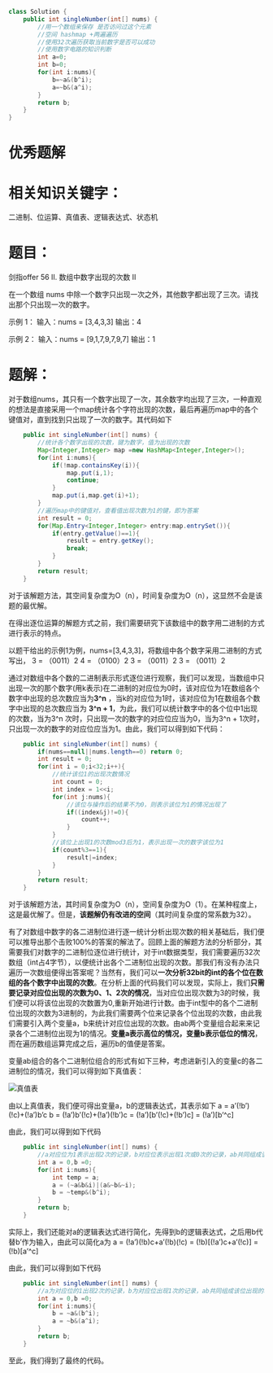 ```java
class Solution {
    public int singleNumber(int[] nums) {
        //用一个数组来保存 是否访问过这个元素
        //空间 hashmap +两遍遍历
        //使用32次遍历获取当前数字是否可以成功
        //使用数字电路的知识判断
        int a=0;
        int b=0;
        for(int i:nums){
            b=~a&(b^i);
            a=~b&(a^i);
        }
        return b;
    }
}
```





# 优秀题解

# 相关知识关键字：

二进制、位运算、真值表、逻辑表达式、状态机

# 题目：

剑指offer 56 II. 数组中数字出现的次数 II

在一个数组 nums 中除一个数字只出现一次之外，其他数字都出现了三次。请找出那个只出现一次的数字。

示例 1：
输入：nums = [3,4,3,3]
输出：4

示例 2：
输入：nums = [9,1,7,9,7,9,7]
输出：1

# 题解：

对于数组nums，其只有一个数字出现了一次，其余数字均出现了三次，一种直观的想法是直接采用一个map统计各个字符出现的次数，最后再遍历map中的各个键值对，直到找到只出现了一次的数字。其代码如下

```java
    public int singleNumber(int[] nums) {
        //统计各个数字出现的次数，键为数字，值为出现的次数
        Map<Integer,Integer> map =new HashMap<Integer,Integer>();
        for(int i:nums){
            if(!map.containsKey(i)){
                map.put(i,1);
                continue;
            }
            map.put(i,map.get(i)+1);
        }
        //遍历map中的键值对，查看值出现次数为1的键，即为答案
        int result = 0;
        for(Map.Entry<Integer,Integer> entry:map.entrySet()){
            if(entry.getValue()==1){
                result = entry.getKey();
                break;
            }
        }
        return result;
    }
```

对于该解题方法，其空间复杂度为O（n），时间复杂度为O（n），这显然不会是该题的最优解。

在得出逐位运算的解题方式之前，我们需要研究下该数组中的数字用二进制的方式进行表示的特点。

以题干给出的示例1为例，nums=[3,4,3,3]，将数组中各个数字采用二进制的方式写出，
3 = （0011）2
4 = （0100）2
3 = （0011）2
3 = （0011）2

通过对数组中各个数的二进制表示形式逐位进行观察，我们可以发现，当数组中只出现一次的那个数字(用k表示)在二进制的对应位为0时，该对应位为1在数组各个数字中出现的总次数应当为**3^n** ，当k的对应位为1时，该对应位为1在数组各个数字中出现的总次数应当为 **3^n + 1**，为此，我们可以统计数字中的各个位中1出现的次数，当为3^n 次时，只出现一次的数字的对应位应当为0，当为3^n + 1次时，只出现一次的数字的对应位应当为1。由此，我们可以得到如下代码：

```java
    public int singleNumber(int[] nums) {
        if(nums==null||nums.length==0) return 0;
        int result = 0;
        for(int i = 0;i<32;i++){
            //统计该位1的出现次数情况
            int count = 0;
            int index = 1<<i;
            for(int j:nums){
                //该位与操作后的结果不为0，则表示该位为1的情况出现了
                if((index&j)!=0){
                    count++;
                }
            }
            //该位上出现1的次数mod3后为1，表示出现一次的数字该位为1
            if(count%3==1){
                result|=index;
            }
        }
        return result;
    }
```

对于该解题方法，其时间复杂度为O（n），空间复杂度为O（1）。在某种程度上，这是最优解了。但是，**该题解仍有改进的空间**（其时间复杂度的常系数为32）。

有了对数组中数字的各二进制位进行逐一统计分析出现次数的相关基础后，我们便可以推导出那个击败100%的答案的解法了。回顾上面的解题方法的分析部分，其需要我们对数字的二进制位逐位进行统计，对于int数据类型，我们需要遍历32次数组（int占4字节），以便统计出各个二进制位出现的次数。那我们有没有办法只遍历一次数组便得出答案呢？当然有，我们可以**一次分析32bit的int的各个位在数组的各个数字中出现的次数**。在分析上面的代码我们可以发现，实际上，我们**只需要记录对应位出现的次数为0、1、2次的情况**，当对应位出现次数为3的时候，我们便可以将该位出现的次数置为0,重新开始进行计数。由于int型中的各个二进制位出现的次数为3进制的，为此我们需要两个位来记录各个位出现的次数，由此我们需要引入两个变量a，b来统计对应位出现的次数。由ab两个变量组合起来来记录各个二进制位出现为1的情况。**变量a表示高位的情况，变量b表示低位的情况**，而在遍历数组运算完成之后，遍历b的值便是答案。

变量ab组合的各个二进制位组合的形式有如下三种，考虑进新引入的变量c的各二进制位的情况，我们可以得到如下真值表：

![真值表](https://img2020.cnblogs.com/blog/1095776/202003/1095776-20200327234310742-115970887.jpg)

由以上真值表，我们便可得出变量a，b的逻辑表达式，其表示如下
a = a’(!b’)(!c)+(!a’)b’c
b = (!a’)b’(!c)+(!a’)(!b’)c = (!a’)[b’(!c)+(!b’)c] = (!a’)[b’^c]

由此，我们可以得到如下代码

```java
    public int singleNumber(int[] nums) {
        //a对应位为1表示出现2次的记录，b对应位表示出现1次或0次的记录，ab共同组成该位出现的次数
        int a = 0,b =0;
        for(int i:nums){
            int temp = a;
            a = (~a&b&i)|(a&~b&~i);
            b = ~temp&(b^i);
        }
        return b;
    }
```

实际上，我们还能对a的逻辑表达式进行简化，先得到b的逻辑表达式，之后用b代替b’作为输入，由此可以简化a为
a = (!a’)(!b)c+a’(!b)(!c) = (!b)[(!a’)c+a’(!c)] = (!b)[a’^c]

由此，我们可以得到如下代码

```java
    public int singleNumber(int[] nums) {
        //a为对应位的1出现2次的记录，b为对应位出现1次的记录，ab共同组成该位出现的次数
        int a = 0,b =0;
        for(int i:nums){
            b = ~a&(b^i);
            a = ~b&(a^i);
        }
        return b;
    }
```

至此，我们得到了最终的代码。